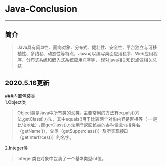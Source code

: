 # Java-Conclusion  
---
简介
----
>Java具有简单性、面向对象、分布式、健壮性、安全性、平台独立与可移植性、多线程、动态性等特点，Java可以编写桌面应用程序、Web应用程序、分布式系统和嵌入式系统应用程序等， 现对java相关知识点做相关总结 
    
2020.5.16更新
------
###内置包装类    
1.Object类  
>  Object类是Java中所有类的父类，主要常用的方法有equals()方法,getClass()方法，其中equals()用于比较两个对象内容是否相等（==是比较地址）；而gerClass()方法用于返回该类的各种信息包括类名（getName()），父类（getSupperclass()）及所实现接口（getInterfaces()）的名字。  

2.Integer类  
>  Integer类在对象中包装了一个基本类型int值。

